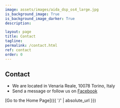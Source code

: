 ```yaml
---
image: assets/images/aida_dsp_os4_large.jpg
is_background_image: True
is_background_image_darker: True
description:

layout: page
title: Contact
tagline:
permalink: /contact.html
ref: contact
order: 0
---
```


## Contact

- We are located in Venaria Reale, 10078 Torino, Italy
- Send a message or follow us on [Facebook](https://www.facebook.com/official.AidaDSP)

[Go to the Home Page]({{ '/' | absolute_url }})
